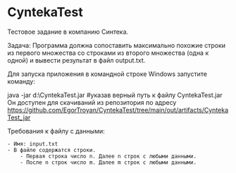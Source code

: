 # CyntekaTest
Тестовое задание в компанию Синтека.

Задача:
Программа должна сопоставить максимально похожие строки из первого множества со строками из второго множества (одна к одной) и вывести результат в файл output.txt.

Для запуска приложения в командной строке Windows запустите команду:

java -jar d:\CyntekaTest.jar #указав верный путь к файлу CyntekaTest.jar
Он доступен для скачиваний из репозитория по адресу https://github.com/EgorTroyan/CyntekaTest/tree/main/out/artifacts/CyntekaTest_jar

Требования к файлу с данными:

    - Имя: input.txt
    - В файле содержатся строки.
        - Первая строка число n. Далее n строк с любыми данными.
        - После n строк число m. Далее m строк с любыми данными. 
